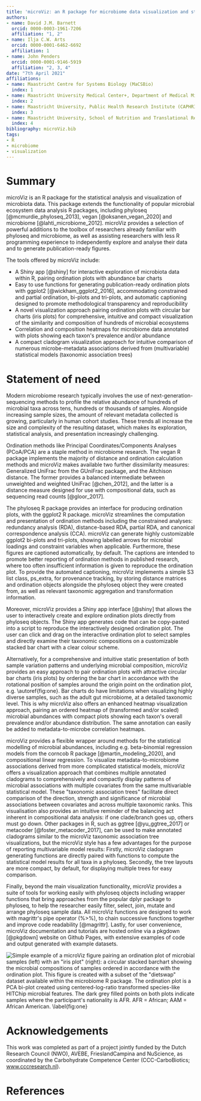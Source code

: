 ```yaml
---
title: 'microViz: an R package for microbiome data visualization and statistics'
authors:
- name: David J.M. Barnett
  orcid: 0000-0003-1961-7206
  affiliation: "1, 2"
- name: Ilja C.W. Arts
  orcid: 0000-0001-6462-6692
  affiliation: 1
- name: John Penders
  orcid: 0000-0001-9146-5919
  affiliation: "2, 3, 4"
date: "7th April 2021"
affiliations:
- name: Maastricht Centre for Systems Biology (MaCSBio)
  index: 1
- name: Maastricht University Medical Center+, Department of Medical Microbiology
  index: 2
- name: Maastricht University, Public Health Research Institute (CAPHRI)
  index: 3
- name: Maastricht University, School of Nutrition and Translational Research in Metabolism (NUTRIM)
  index: 4
bibliography: microViz.bib
tags:
- R
- microbiome
- visualization
---
```


# Summary

microViz is an R package for the statistical analysis and visualization of microbiota data. This package extends the functionality of popular microbial ecosystem data analysis R packages, including phyloseq [@mcmurdie_phyloseq_2013], vegan [@oksanen_vegan_2020] and microbiome [@lahti_microbiome_2012]. microViz provides a selection of powerful additions to the toolbox of researchers already familiar with phyloseq and microbiome, as well as assisting researchers with less R programming experience to independently explore and analyse their data and to generate publication-ready figures.

The tools offered by microViz include:

-   A Shiny app [@shiny] for interactive exploration of microbiota data within R, pairing ordination plots with abundance bar charts
-   Easy to use functions for generating publication-ready ordination plots with ggplot2 [@wickham_ggplot2_2016], accommodating constrained and partial ordination, bi-plots and tri-plots, and automatic captioning designed to promote methodological transparency and reproducibility
-   A novel visualization approach pairing ordination plots with circular bar charts (iris plots) for comprehensive, intuitive and compact visualization of the similarity and composition of hundreds of microbial ecosystems
-   Correlation and composition heatmaps for microbiome data annotated with plots showing each taxon's prevalence and/or abundance
-   A compact cladogram visualization approach for intuitive comparison of numerous microbe-metadata associations derived from (multivariable) statistical models (taxonomic association trees)

# Statement of need

Modern microbiome research typically involves the use of next-generation-sequencing methods to profile the relative abundance of hundreds of microbial taxa across tens, hundreds or thousands of samples. Alongside increasing sample sizes, the amount of relevant metadata collected is growing, particularly in human cohort studies. These trends all increase the size and complexity of the resulting dataset, which makes its exploration, statistical analysis, and presentation increasingly challenging.

Ordination methods like Principal Coordinates/Components Analyses (PCoA/PCA) are a staple method in microbiome research. The vegan R package implements the majority of distance and ordination calculation methods and microViz makes available two further dissimilarity measures: Generalized UniFrac from the GUniFrac package, and the Aitchison distance. The former provides a balanced intermediate between unweighted and weighted UniFrac [@chen_2012], and the latter is a distance measure designed for use with compositional data, such as sequencing read counts [@gloor_2017].

The phyloseq R package provides an interface for producing ordination plots, with the ggplot2 R package. microViz streamlines the computation and presentation of ordination methods including the constrained analyses: redundancy analysis (RDA), distance-based RDA, partial RDA, and canonical correspondence analysis (CCA). microViz can generate highly customizable ggplot2 bi-plots and tri-plots, showing labelled arrows for microbial loadings and constraint variables when applicable. Furthermore, these figures are captioned automatically, by default. The captions are intended to promote better reporting of ordination methods in published research, where too often insufficient information is given to reproduce the ordination plot. To provide the automated captioning, microViz implements a simple S3 list class, ps_extra, for provenance tracking, by storing distance matrices and ordination objects alongside the phyloseq object they were created from, as well as relevant taxonomic aggregation and transformation information.

Moreover, microViz provides a Shiny app interface [@shiny] that allows the user to interactively create and explore ordination plots directly from phyloseq objects. The Shiny app generates code that can be copy-pasted into a script to reproduce the interactively designed ordination plot. The user can click and drag on the interactive ordination plot to select samples and directly examine their taxonomic compositions on a customizable stacked bar chart with a clear colour scheme.

Alternatively, for a comprehensive and intuitive static presentation of both sample variation patterns and underlying microbial composition, microViz provides an easy approach to pair ordination plots with attractive circular bar charts (iris plots) by ordering the bar chart in accordance with the rotational position of samples around the origin point on the ordination plot, e.g. \autoref{fig:one}. Bar charts do have limitations when visualizing highly diverse samples, such as the adult gut microbiome, at a detailed taxonomic level. This is why microViz also offers an enhanced heatmap visualization approach, pairing an ordered heatmap of (transformed and/or scaled) microbial abundances with compact plots showing each taxon's overall prevalence and/or abundance distribution. The same annotation can easily be added to metadata-to-microbe correlation heatmaps.

microViz provides a flexible wrapper around methods for the statistical modelling of microbial abundances, including e.g. beta-binomial regression models from the corncob R package [@martin_modeling_2020], and compositional linear regression. To visualize metadata-to-microbiome associations derived from more complicated statistical models, microViz offers a visualization approach that combines multiple annotated cladograms to comprehensively and compactly display patterns of microbial associations with multiple covariates from the same multivariable statistical model. These "taxonomic association trees" facilitate direct comparison of the direction, strength and significance of microbial associations between covariates and across multiple taxonomic ranks. This visualisation also provides an intuitive reminder of the balancing act inherent in compositional data analysis: if one clade/branch goes up, others must go down. Other packages in R, such as ggtree [@yu_ggtree_2017] or metacoder [@foster_metacoder_2017], can be used to make annotated cladograms similar to the microViz taxonomic association tree visualizations, but the microViz style has a few advantages for the purpose of reporting multivariable model results: Firstly, microViz cladogram generating functions are directly paired with functions to compute the statistical model results for all taxa in a phyloseq. Secondly, the tree layouts are more compact, by default, for displaying multiple trees for easy comparison.

Finally, beyond the main visualization functionality, microViz provides a suite of tools for working easily with phyloseq objects including wrapper functions that bring approaches from the popular dplyr package to phyloseq, to help the researcher easily filter, select, join, mutate and arrange phyloseq sample data. All microViz functions are designed to work with magrittr's pipe operator (%\>%), to chain successive functions together and improve code readability [@magrittr]. Lastly, for user convenience, microViz documentation and tutorials are hosted online via a pkgdown [@pkgdown] website on Github Pages, with extensive examples of code and output generated with example datasets.

![Simple example of a microViz figure pairing an ordination plot of microbial samples (left) with an "iris plot" (right): a circular stacked barchart showing the microbial compositions of samples ordered in accordance with the ordination plot. This figure is created with a subset of the "dietswap" dataset available within the microbiome R package. The ordination plot is a PCA bi-plot created using centered-log-ratio transformed species-like HITChip microbial features. The dark grey filled points on both plots indicate samples where the participant's nationality is AFR. AFR = African; AAM = African American. \label{fig:one}](fig1.jpg)

# Acknowledgements

This work was completed as part of a project jointly funded by the Dutch Research Council (NWO), AVEBE, FrieslandCampina and NuScience, as coordinated by the Carbohydrate Competence Center (CCC-CarboBiotics; www.cccresearch.nl).

# References

